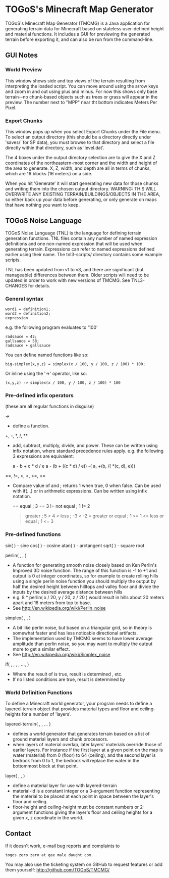 # TOGoS's Minecraft Map Generator

TOGoS's Minecraft Map Generator (TMCMG) is a Java application for
generating terrain data for Minecraft based on stateless user-defined
height and material functions.  It includes a GUI for previewing
the generated terrain before exporting it, and can also be run from
the command-line.



## GUI Notes
### World Preview

This window shows side and top views of the terrain resulting from
interpreting the loaded script.  You can move around using the arrow
keys and zoom in and out using plus and minus.  For now this shows
only base terrain--no chunk-based objects such as trees or grass will
appear in the preview.  The number next to "MPP" near tht bottom
indicates Meters Per Pixel.

### Export Chunks

This window pops up when you select Export Chunks under the File menu.
To select an output directory (this should be a directory directly
under 'saves/' for SP data), you must browse to that directory and
select a file directly within that directory, such as 'level.dat'.

The 4 boxes under the output directory selection are to give the
X and Z coordinates of the northeastern-most corner and the width and
height of the area to generate.  X, Z, width, and depth are all in terms
of chunks, which are 16 blocks (16 meters) on a side.

When you hit 'Generate' it will start generating new data for
those chunks and writing them into the chosen output directory.
WARNING: THIS WILL OVERWRITE ANY EXISTING TERRAIN/BUILDINGS/OBJECTS
IN THE AREA, so either back up your data before generating, or only generate
on maps that have nothing you want to keep.

## TOGoS Noise Language

TOGoS Noise Language (TNL) is the language for defining terrain
generation functions.  TNL files contain any number of named expression
definitions and one non-named expression that will be used when generating
terrain.  Expressions can refer to named expressions defined earlier using
their name.  The tnl3-scripts/ directory contains some example scripts.

TNL has been updated from v1 to v3, and there are significant (but
manageable) differences between them.  Older scripts will need to
be updated in order to work with new versions of TMCMG.
See TNL3-CHANGES for details.

### General syntax

    word1 = definition1;
    word2 = definition2;
    expression

e.g.  the following program evaluates to '100'

    radsauce = 42;
    gallsauce = 58;
    radsauce + gallsauce

You can define named functions like so:

    big-simplex(x,y,z) = simplex(x / 100, y / 100, z / 100) * 100; 
  
Or inline using the '->' operator, like so:

    (x,y,z) -> simplex(x / 100, y / 100, z / 100) * 100

### Pre-defined infix operators

(these are all regular functions in disguise) 

->
  - define a function.

+, -, *, /, **
  - add, subtract, multiply, divide, and power.
    These can be written using infix notation, where
    standard precedence rules apply.  e.g.  the following 3
    expressions are equivalent:
    
      a - b + c * d / e
      a - (b + ((c * d) / e)) 
      -( a, +(b, /( *(c, d), e)))

==, !=, >, <, >=, <=
  - Compare value of <expr1> and <expr2>; returns 1 when true,
    0 when false.  Can be used with if(...) or in arithmetic
    expressions.  Can be written using infix notation.
    
    == equal            ;  3 == 3
    != not equal        ;  1 != 2
    >  greater          ;  5 >  4
    <  less             ; -3 < -2
    >= greater or equal ;  1 >= 1
    <= less or equal    ;  1 <= 3

### Pre-defined functions

sin( <expr> ) - sine
cos( <expr> ) - cosine
atan( <expr> ) - arctangent
sqrt( <expr> ) - square root

perlin( <x>, <y>, <z> )
  - A function for generating smooth noise closely based on Ken Perlin's
    Improved 3D noise function.  The range of this function is -1 to +1
    and output is 0 at integer coordinates, so for example to create
    rolling hills using a single perlin noise function you should multiply
    the output by half the desired height between hilltops and valley floor
    and divide the inputs by the desired average distance between hills
  - e.g. 8 * perlin( x / 20, y / 20, z / 20 )
    would result in hills about 20 meters apart and 16 meters from top to
    base.
  - See http://en.wikipedia.org/wiki/Perlin_noise

simplex( <x>, <y>, <z> )
  - A bit like perlin noise, but based on a triangular grid, so in
    theory is somewhat faster and has less noticable directional artifacts.
  - The implementation used by TMCMG seems to have lower average amplitude
    than perlin noise, so you may want to multiply the output more to get
    a similar effect.
  - See http://en.wikipedia.org/wiki/Simplex_noise

if( <cond1>, <res1>, <cond2>, <res2>, ..., <default> )
  - Where the result of <cond1> is true, result is determined <res1>, etc.
  - If no listed conditions are true, result is determined by <default>

### World Definition Functions

To define a Minecraft world generator, your program needs to define
a layered-terrain object that provides material types and floor and
ceiling-heights for a number of 'layers'. 

layered-terrain( <layer1>, <layer2>, ... )
  - defines a world generator that generates terrain based on a list
    of ground material layers and chunk processors.
  - when layers of material overlap, later layers' materials override
    those of earlier layers.  For instance if the first layer at a given
    point on the map is water (material) from 0 (floor) to 64 (ceiling),
    and the second layer is bedrock from 0 to 1, the bedrock will
    replace the water in the bottommost block at that point.

layer( <material-id>, <floor-height-function>, <ceiling-height-function> )
  - define a material layer for use with layered-terrain
  - material-id is a constant integer or a 3-argument function
    representing the material to be placed at each point in space
    between the layer's floor and ceiling.
  - floor-height and ceiling-height must be constant numbers or
    2-argument functions giving the layer's floor and ceiling heights
    for a given x, z coordinate in the world.

## Contact

If it doesn't work, e-mail bug reports and complaints to

    togos zero zero at gee male daught com.

You may also use the ticketing system on GitHub to request
features or add them yourself: http://github.com/TOGoS/TMCMG/

